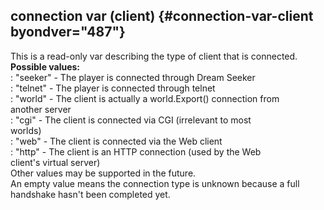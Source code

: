 ## connection var (client) {#connection-var-client byondver="487"}    
This is a read-only var describing the type of client that is connected.    
**Possible values:**    
:   \"seeker\" - The player is connected through Dream Seeker    
:   \"telnet\" - The player is connected through telnet    
:   \"world\" - The client is actually a world.Export() connection from    
    another server    
:   \"cgi\" - The client is connected via CGI (irrelevant to most    
    worlds)    
:   \"web\" - The client is connected via the Web client    
:   \"http\" - The client is an HTTP connection (used by the Web    
    client\'s virtual server)    
Other values may be supported in the future.    
An empty value means the connection type is unknown because a full    
handshake hasn\'t been completed yet.  